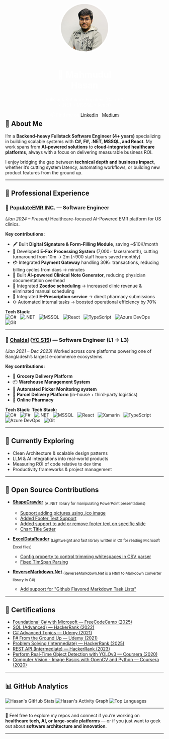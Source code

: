 <!-- Cover section -->
<div style="position: relative; text-align: center; color: white;">
  <div style="width:100%; height:300px;"></div>
  <div style="position: absolute; top: 50%; left: 50%; transform: translate(-50%, -50%);">
    <img src="images/profile.jpg" alt="Hasan" width="150" style="border-radius: 50%; border: 4px solid white; margin-bottom: 10px;">
    <h1>👋 Mahmudul Hasan</h1>
    <p>Fullstack Software Engineer (C# • F# • .NET • MSSQL • React)</p>
    <p>📫 Find me on <a href="https://www.linkedin.com/in/hasan-75">LinkedIn</a> | <a href="http://doodlesofhasan.com">Medium</a></p>
  </div>
</div>

## 🚀 About Me

I’m a **Backend-heavy Fullstack Software Engineer (4+ years)** specializing in building scalable systems with **C#, F#, .NET, MSSQL, and React**.
My work spans from **AI-powered solutions** to **cloud-integrated healthcare platforms**, always with a focus on delivering measurable business ROI.

I enjoy bridging the gap between **technical depth and business impact**, whether it’s cutting system latency, automating workflows, or building new product features from the ground up.

---

## 💼 Professional Experience

### 🏢 **[PopulateEMR INC.](https://populateemr.com/)** — Software Engineer

*(Jan 2024 – Present)*
Healthcare-focused AI-Powered EMR platform for US clinics.

**Key contributions:**
* 🖋 Built **Digital Signature & Form-Filling Module**, saving \~\$10K/month
* 📠 Developed **E-Fax Processing System** (7,000+ faxes/month), cutting turnaround from 10m → 2m (\~900 staff hours saved monthly)
* 💳 Integrated **Payment Gateway** handling 30K+ transactions, reducing billing cycles from days → minutes
* 🤖 Built **AI-powered Clinical Note Generator**, reducing physician documentation overhead
* 📅 Integrated **Zocdoc scheduling** → increased clinic revenue & eliminated manual scheduling
* 💊 Integrated **E-Prescription service** → direct pharmacy submissions
* ⚙ Automated internal tasks → boosted operational efficiency by 70%

**Tech Stack:**  
![C#](https://img.shields.io/badge/C%23-239120?style=flat-square&logo=c-sharp&logoColor=white) &nbsp;
![.NET](https://img.shields.io/badge/.NET-512BD4?style=flat-square&logo=dotnet&logoColor=white) &nbsp;
![MSSQL](https://img.shields.io/badge/MSSQL-CC2927?style=flat-square&logo=microsoft-sql-server&logoColor=white) &nbsp;
![React](https://img.shields.io/badge/React-20232A?style=flat-square&logo=react&logoColor=61DAFB) &nbsp;
![TypeScript](https://img.shields.io/badge/TypeScript-3178C6?style=flat-square&logo=typescript&logoColor=white) &nbsp;
![Azure DevOps](https://img.shields.io/badge/Azure_DevOps-0078D7?style=flat-square&logo=azuredevops&logoColor=white) &nbsp;
![Git](https://img.shields.io/badge/Git-F05032?style=flat-square&logo=git&logoColor=white)


---

### 🏢 **[Chaldal](https://chaldal.tech/) ([YC S15](https://www.ycdb.co/company/chaldal))** — Software Engineer (L1 → L3)

*(Jan 2021 – Dec 2023)*
Worked across core platforms powering one of Bangladesh’s largest e-commerce ecosystems.

**Key contributions:**
* 🛒 **Grocery Delivery Platform**
* 📦 **Warehouse Management System**
* 🧺 **Automated Picker Monitoring system**
* 🚚 **Parcel Delivery Platform** (in-house + third-party logistics)
* 💊 **Online Pharmacy**

**Tech Stack:**
**Tech Stack:**  
![C#](https://img.shields.io/badge/C%23-239120?style=flat-square&logo=c-sharp&logoColor=white) &nbsp;
![F#](https://img.shields.io/badge/F%23-378BBA?style=flat-square&logo=fsharp&logoColor=white) &nbsp;
![.NET](https://img.shields.io/badge/.NET-512BD4?style=flat-square&logo=dotnet&logoColor=white) &nbsp;
![MSSQL](https://img.shields.io/badge/MSSQL-CC2927?style=flat-square&logo=microsoft-sql-server&logoColor=white) &nbsp;
![React](https://img.shields.io/badge/React-20232A?style=flat-square&logo=react&logoColor=61DAFB) &nbsp;
![Xamarin](https://img.shields.io/badge/Xamarin-3498DB?style=flat-square&logo=xamarin&logoColor=white) &nbsp;
![TypeScript](https://img.shields.io/badge/TypeScript-3178C6?style=flat-square&logo=typescript&logoColor=white) &nbsp;
![Azure DevOps](https://img.shields.io/badge/Azure_DevOps-0078D7?style=flat-square&logo=azuredevops&logoColor=white) &nbsp;
![Git](https://img.shields.io/badge/Git-F05032?style=flat-square&logo=git&logoColor=white)


---

## 🌱 Currently Exploring

* Clean Architecture & scalable design patterns
* LLM & AI integrations into real-world products
* Measuring ROI of code relative to dev time
* Productivity frameworks & project management

---

## 🔧 Open Source Contributions
* **[ShapeCrawler](https://github.com/ShapeCrawler/ShapeCrawler)** <sub>(A .NET library for manipulating PowerPoint presentations)</sub>
  - [Support adding pictures using .ico image](https://github.com/ShapeCrawler/ShapeCrawler/pull/1117)
  - [Added Footer Text Support](https://github.com/ShapeCrawler/ShapeCrawler/pull/1118)
  - [Added support to add or remove footer text on specific slide](https://github.com/ShapeCrawler/ShapeCrawler/pull/1120)
  - [Chart Title Setter](https://github.com/ShapeCrawler/ShapeCrawler/pull/1122)

* **[ExcelDataReader](https://github.com/ExcelDataReader/ExcelDataReader)** <sub>(Lightweight and fast library written in C# for reading Microsoft Excel files)</sub>
  - [Config property to control trimming whitespaces in CSV parser](https://github.com/ExcelDataReader/ExcelDataReader/pull/696)
  - [Fixed TimSpan Parsing](https://github.com/ExcelDataReader/ExcelDataReader/pull/697)

* **[ReverseMarkdown.Net](https://github.com/mysticmind/reversemarkdown-net)** <sub>(ReverseMarkdown.Net is a Html to Markdown converter library in C#)</sub>
  - [Add support for "Github Flavored Markdown Task Lists"](https://github.com/mysticmind/reversemarkdown-net/pull/405)
---

## 📜 Certifications

- [Foundational C# with Microsoft — FreeCodeCamp (2025)](https://www.freecodecamp.org/certification/hasan-75/foundational-c-sharp-with-microsoft)  
- [SQL (Advanced) — HackerRank (2022)](https://www.hackerrank.com/certificates/iframe/021c20e075e5)  
- [C# Advanced Topics — Udemy (2021)](https://ude.my/UC-4ca12967-8ef8-44b7-8094-0cd9ff7dc19d)  
- [F# From the Ground Up — Udemy (2021)](https://www.ude.my/UC-05d9f2ba-4796-4d4f-8be0-0e3236a25158/)  
- [Problem Solving (Intermediate) — HackerRank (2025)](https://www.hackerrank.com/certificates/e13280fe9c8c)
- [REST API (Intermediate) — HackerRank (2023)](https://www.hackerrank.com/certificates/200c92f5b713)  
- [Perform Real-Time Object Detection with YOLOv3 — Coursera (2020)](https://www.coursera.org/account/accomplishments/certificate/UHE8ZP9TLKTE)  
- [Computer Vision - Image Basics with OpenCV and Python — Coursera (2020)](https://www.coursera.org/account/accomplishments/certificate/U3GL3QKS6DDD)  


---

## 📊 GitHub Analytics
![Hasan's GitHub Stats](https://github-readme-stats-nine-eta-oemo7qcowl.vercel.app/api?username=hasan-75&include_all_commits=true&show_icons=true&theme=radical)
![Hasan's Activity Graph](https://github-readme-activity-graph.vercel.app/graph?username=Hasan-75&theme=github-dark)
![Top Languages](https://github-readme-stats-nine-eta-oemo7qcowl.vercel.app/api/top-langs/?username=Hasan-75&layout=compact&theme=vision-friendly-dark&count_private=true)

---

💬 Feel free to explore my repos and connect if you’re working on **healthcare tech, AI, or large-scale platforms** — or if you just want to geek out about **software architecture and innovation**.

---
